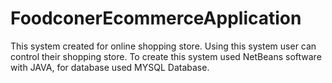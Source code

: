 # FoodconerEcommerceApplication
This system created for online shopping store. Using this system user can control their shopping store. To create this system used NetBeans software with JAVA, for database used MYSQL Database.
